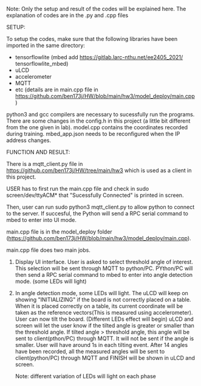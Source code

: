 Note: Only the setup and result of the codes will be explained here.
      The explanation of codes are in the .py and .cpp files 

SETUP:

To setup the codes, make sure that the following libraries have been 
imported in the same directory:
- tensorflowlite (mbed add https://gitlab.larc-nthu.net/ee2405_2021/         tensorflowlite_mbed)
- uLCD 
- accelerometer
- MQTT
- etc
(details are in main.cpp file in https://github.com/ben173j/HW/blob/main/hw3/model_deploy/main.cpp )

python3 and gcc compilers are necessary to sucessfully run the programs.
There are some changes in the config.h in this project (a little bit different
from the one given in lab).
model.cpp contains the coordinates recorded during training.
mbed_app.json needs to be reconfigured when the IP address changes.



FUNCTION AND RESULT:

There is a mqtt_client.py file in https://github.com/ben173j/HW/tree/main/hw3 which is used as a client in this project.

USER has to first run the main.cpp file and check in sudo screen/dev/ttyACM*
that "Sucessfully Connected" is printed in screen.

Then, user can run sudo python3 mqtt_client.py to allow python to connect to the server.
If succesful, the Python will send a RPC serial command to mbed to enter into UI mode. 

main.cpp file is in the model_deploy folder (https://github.com/ben173j/HW/blob/main/hw3/model_deploy/main.cpp).

main.cpp file does two main jobs. 
1. Display UI interface. User is asked to select threshold angle of interest.
   This selection will be sent through MQTT to python/PC. PYthon/PC will then send a RPC serial command to mbed to enter into angle detection mode. (some LEDs will light)

2. In angle detection mode, some LEDs will light. The uLCD will keep on
   showing "INITIALIZING" if the board is not correctly placed on a table.
   When it is placed correctly on a table, its current coordinate will be
   taken as the reference vectors(This is measured using accelerometer).
   User can now tilt the board. (Different LEDs effect will begin) uLCD and screen will let the user know if the tilted angle is greater or smaller than the threshold angle. If tilted angle > threshold angle, this angle will be sent to client(pthon/PC) through MQTT. It will not be sent if the angle is smaller. User will have around 1s in each tilting event. After 14 angles have been recorded, all the measured angles will be sent to client(python/PC) through MQTT and FINISH will be shown in uLCD and screen.

   Note: different variation of LEDs will light on each phase

